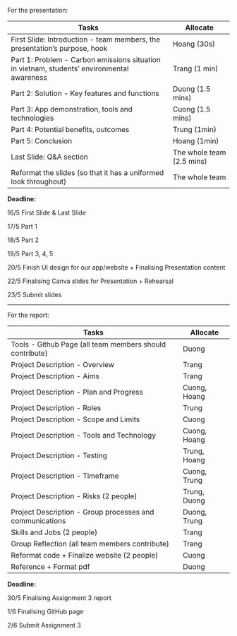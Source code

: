 For the presentation: 

 | Tasks | Allocate |
 | --- | --- |
 | First Slide: Introduction - team members, the presentation’s purpose, hook | Hoang (30s) |
 | Part 1: Problem - Carbon emissions situation in vietnam, students’ environmental awareness | Trang (1 min) |
 | Part 2: Solution - Key features and functions | Duong (1.5 mins) |
 | Part 3: App demonstration, tools and technologies | Cuong (1.5 mins) |
 | Part 4: Potential benefits, outcomes | Trung (1min) |
 | Part 5: Conclusion | Hoang (1min) | 
 | Last Slide: Q&A section | The whole team (2.5 mins) |
 | Reformat the slides (so that it has a uniformed look throughout) | The whole team |
 
**Deadline:**

16/5 First Slide & Last Slide

17/5 Part 1 

18/5 Part 2

19/5 Part 3, 4, 5

20/5 Finish UI design for our app/website + Finalising Presentation content

22/5 Finalising Canva slides for Presentation + Rehearsal

23/5 Submit slides

---

 For the report:

 | Tasks | Allocate |
 | --- | --- |
 | Tools - Github Page (all team members should contribute) | Duong |
 | Project Description - Overview | Trang |
 | Project Description - Aims | Trang |
 | Project Description - Plan and Progress | Cuong, Hoang
 | Project Description - Roles | Trung
 | Project Description - Scope and Limits | Cuong
 | Project Description - Tools and Technology | Cuong, Hoang
 | Project Description - Testing | Trung, Hoang
 | Project Description - Timeframe | Cuong, Trung
 | Project Description - Risks (2 people) | Trung, Duong
 | Project Description - Group processes and communications | Duong, Trung
 | Skills and Jobs (2 people) | Trang
 | Group Reflection (all team members contribute) | Trang
 | Reformat code + Finalize website (2 people) | Cuong
 | Reference + Format pdf | Duong

**Deadline:**

30/5 Finalising Assignment 3 report

1/6 Finalising GitHub page

2/6 Submit Assignment 3
